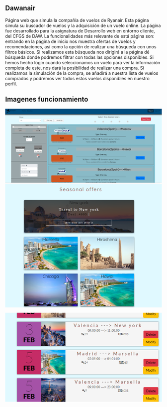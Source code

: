 
## Dawanair

Página web que simula la compañía de vuelos de Ryanair. Esta página simula su buscador de vuelos y la adquisición de un vuelo online. La página fue desarrollado para la asignatura de Desarrollo web en entorno cliente, del CFGS de DAW.
La funcionalidades más relevante de está página son: entrando en la página de inicio nos muestra ofertas de vuelos y recomendaciones, así como la opción de realizar una búsqueda con unos filtros básicos. Si realizamos esta búsqueda nos dirigirá a la página dé búsqueda donde podremos filtrar con todas las opciones disponibles.
Si hemos hecho login cuando seleccionamos un vuelo para ver la información completa de este, nos dará la posibilidad de realizar una compra. Si realizamos la simulación de la compra, se añadirá a nuestra lista de vuelos comprados y podremos ver todos estos vuelos disponibles en nuestro perfil.

## Imagenes funcionamiento


![Buscar](https://github.com/lugman/Proyectos-DAW/blob/main/dawanair/buscar.png)
![Ogertas](https://github.com/lugman/Proyectos-DAW/blob/main/dawanair/Ofertas.png)
<p align="center">
  <img src="https://github.com/lugman/Proyectos-DAW/blob/main/dawanair/Vuelos.png">
</p>
